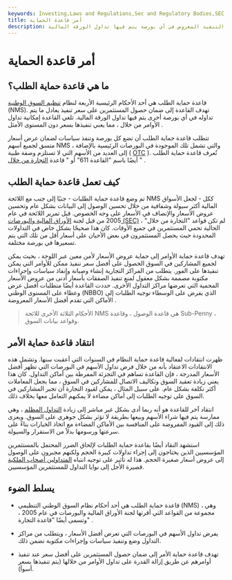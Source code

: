 ```yaml
---
keywords: Investing,Laws and Regulations,Sec and Regulatory Bodies,SEC
title: أمر قاعدة الحماية
description: قاعدة حماية الأمر هي سياسة تهدف إلى ضمان حصول المستثمرين على نفس سعر التنفيذ المعروض في أي بورصة يتم فيها تداول الورقة المالية.
---
```


# أمر قاعدة الحماية
## ما هي قاعدة حماية الطلب؟

قاعدة حماية الطلب هي أحد الأحكام الرئيسية الأربعة لنظام [تنظيم السوق الوطنية](/regulation-nms) (NMS). تهدف القاعدة إلى ضمان حصول المستثمرين على سعر تنفيذ يعادل ما يتم تداوله في أي بورصة أخرى يتم فيها تداول الورقة المالية. تلغي القاعدة إمكانية تداول الأوامر من خلال ، مما يعني تنفيذها بسعر دون المستوى الأمثل .

تتطلب قاعدة حماية الطلب أن تضع كل بورصة وتنفذ سياسات لضمان عرض أسعار متسق لجميع أسهم NMS ، والتي تشمل تلك الموجودة في البورصات الرئيسية بالإضافة إلى العديد من الأسهم التي لا تستلزم وصفة طبية ( [OTC](/otc) ). تُعرف قاعدة حماية الطلب أيضًا باسم "القاعدة 611" أو " قاعدة [التجارة من خلال](/tradethrough) " .

## كيف تعمل قاعدة حماية الطلب

تم وضع قاعدة حماية الطلبات - جنبًا إلى جنب مع اللائحة NMS ككل - لجعل الأسواق المالية أكثر سيولة وشفافية من خلال تحسين الوصول إلى البيانات بشكل عام وتحسين عروض الأسعار والإنصاف في الأسعار على وجه الخصوص. قبل تمرير اللائحة في عام 2005 من قبل لجنة [الأوراق المالية والبورصات (SEC)](/sec) ، لم تكن قواعد "التجارة من خلال" الحالية تحمي المستثمرين في جميع الأوقات. كان هذا صحيحًا بشكل خاص في التداولات المحدودة حيث يحصل المستثمرون في بعض الأحيان على أسعار أقل من تلك التي يتم تسعيرها في بورصة مختلفة.

تهدف قاعدة حماية الأوامر إلى حماية عروض الأسعار لأمن معين عبر اللوحة ، بحيث يمكن لجميع المشاركين في السوق الحصول على أفضل سعر تنفيذ ممكن للأوامر التي يمكن تنفيذها على الفور. يتطلب من المراكز التجارية إنشاء وصيانة وإنفاذ سياسات وإجراءات مكتوبة مصممة بشكل معقول لمنع تنفيذ الصفقات بأسعار أدنى من عروض الأسعار المحمية التي تعرضها مراكز التداول الأخرى. حددت القاعدة أيضًا متطلبات أفضل عرض وعطاء على المستوى الوطني (NBBO) الذي يفرض على الوسطاء توجيه الطلبات إلى الأماكن التي تقدم أفضل الأسعار المعروضة .

> الأحكام الثلاثة الأخرى للائحة NMS هي قاعدة الوصول ، وقاعدة Sub-Penny ، وقواعد بيانات السوق.

>

## انتقاد قاعدة حماية الأمر

ظهرت انتقادات لفعالية قاعدة حماية النظام في السنوات التي أعقبت سنها. وتشمل هذه الانتقادات الاعتقاد بأنه من خلال فرض تداول الأسهم في البورصات التي تظهر أفضل الأسعار المدرجة ، فإن القاعدة تساهم في التجزئة المفرطة بين أماكن التداول. كان هذا يعني زيادة تعقيد السوق وتكاليف الاتصال للمشاركين في السوق ، مما يجعل المعاملات أكثر تكلفة بشكل عام. على سبيل المثال ، يمكن لقيود التجارة أن تجبر المشاركين في السوق على توجيه الطلبات إلى أماكن مضاءة لا يمكنهم التعامل معها بخلاف ذلك.

انتقاد آخر للقاعدة هو أنه ربما أدى بشكل غير مباشر إلى زيادة [التداول المظلم](/dark-pool) ، وهي ممارسة يتم فيها شراء الأسهم وبيعها بطريقة لا تؤثر بشكل جوهري على السوق. ويعزى ذلك إلى القيود المفروضة على المنافسة بين الأماكن المضاءة مع اتخاذ الخيارات بناءً على سرعتها ورسومها بدلاً من الاستقرار والسيولة.

استشهد النقاد أيضًا بقاعدة حماية الطلبات لإلحاق الضرر المحتمل بالمستثمرين المؤسسيين الذين يحتاجون إلى إجراء تداولات كبيرة الحجم ولكنهم مجبرون على الوصول إلى عروض أسعار صغيرة الحجم. هذا له تأثير على توجيه انتباه [المتداولين أصحاب الملكية](/proprietarytrading) قصيرة الأجل إلى نوايا التداول للمستثمرين المؤسسيين.

## يسلط الضوء

- قاعدة حماية الطلب هي أحد أحكام نظام السوق الوطني التنظيمي (NMS) ، وهي مجموعة من القواعد التي أقرتها لجنة الأوراق المالية والبورصات في عام 2005 ، وتسمى أيضًا "قاعدة التجارة" .

- يفرض تداول الأسهم في البورصات التي تعرض أفضل الأسعار ، ويتطلب من مراكز التداول وضع وتنفيذ سياسات وإجراءات مكتوبة تضمن ذلك.

- تهدف قاعدة حماية الأمر إلى ضمان حصول المستثمرين على أفضل سعر عند تنفيذ أوامرهم عن طريق إزالة القدرة على تداول الأوامر من خلالها (يتم تنفيذها بسعر أسوأ).

